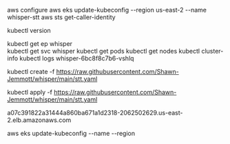 aws configure
aws eks update-kubeconfig --region us-east-2 --name whisper-stt
aws sts get-caller-identity

kubectl version

kubectl get ep whisper  
kubectl get svc whisper
kubectl get pods
kubectl get nodes
kubectl cluster-info
kubectl logs whisper-6bc8f8c7b6-vshlq

kubectl create -f https://raw.githubusercontent.com/Shawn-Jemmott/whisper/main/stt.yaml


kubectl apply -f https://raw.githubusercontent.com/Shawn-Jemmott/whisper/main/stt.yaml


a07c391822a31444a860ba671a1d2318-2062502629.us-east-2.elb.amazonaws.com


aws eks update-kubeconfig --name <clustername> --region <region>